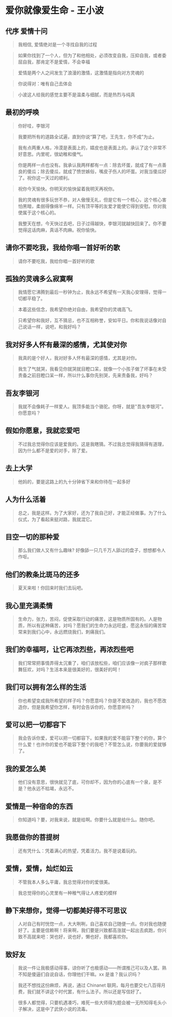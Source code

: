 # 爱你就像爱生命 - 王小波

## 代序 爱情十问

> 我相信, 爱情绝对是一个寻找自我的过程

> 如果你找到了一个人，但为了和他相处，必须改变自我，压抑自我，或者委屈自我，那肯定不是爱情，不会幸福

> 爱情是两个人之间发生了浪漫的激情，这激情是指向对方灵魂的

> 你说得对：唯有自己去体会

> 小波这人给我的感觉主要不是温柔与细腻，而是热烈与纯真

## 最初的呼唤

> 你好哇，李银河

> 我要把所有的道路全试遍，直到你说“算了吧，王先生，你不成”为止。

> 我有点两重人格，冷漠是表面上的，嬉皮也是表面上的。承认了这个非常不好意思。内里呢，很幼稚和傻气。

> 你是两样一点也没有。我承认我两样都有一点：除去坏蛋，就成了有一点善良的傻瓜；除去傻瓜，就成了愤世嫉俗，嘴皮子伤人的坏蛋。对我当傻瓜好了。祝你这一天过的顺利。

> 祝你今天愉快。你明天的愉快留着我明天再祝你。

> 我的灵魂有很多玩世不恭，对人傲慢无礼，但是它有一个核心，这个核心害怕黑暗，柔弱得像绵羊一样。只有顶平等的友爱才能使它得到安慰。你对我使属于这个核心的。

> 我整天在想，今天快过去吧，日子过得越快，李银河就越快回来了。你不要觉得这话肉麻，真话不肉麻。祝你愉快。

## 请你不要吃我，我给你唱一首好听的歌

> 请你不要吃我，我给你唱一首好听的歌

## 孤独的灵魂多么寂寞啊

> 我情愿它沸腾到最后一秒钟为止，我永远不希望有一天我心安理得，觉得一切都平稳了。

> 本着这些信念，我希望你绝对自由，我希望你的灵魂高飞。

> 只希望你和我好，互不猜忌，也不互相称誉，安如平日。你和我说话像对自己说话一样，说吧，和我好吗？

## 我对好多人怀有最深的感情，尤其使对你

> 我真的是个好人，我对好多人怀有最深的感情，尤其是对你。

> 我生了气就哭，我看见你就哭就目瞪口呆，就像一个小孩子做了坏事在未受责备之前目瞪口呆一样，所以什么事你先别哭，先来责备我，好吗？

## 吾友李银河

> 我就不会像耗子一样爱人。我顶多能当个骆驼。你呀，就是"吾友李银河"。你愿意吗？

## 假如你愿意，我就恋爱吧

> 不过我总觉得你应该是爱我的。这是我瞎猜。不过我总觉得我猜得有道理，因为什么都不是爱的对手，除了爱。

## 去上大学

> 他妈的，要是这路上的九十分钟省下来和你待在一起多好

## 人为什么活着

> 总之，我是这样。为了大家好，还为了我自己好，才能正经做事。为了什么仪式，为了看起来挺对路，我就混它。

## 目空一切的那种爱

> 那么我们做人又有什么趣味? 好像舔一只几千万人舔过的盘子，想想都令人作呕。

## 他们的教条比斑马的还多

> 夏天来啦！你回来时我们去玩吧。

## 我心里充满柔情

> 生命力，张力，苦闷，促使采取行动的痛苦，这是物质所固有的。人是物质，所以有这种痛苦，对吗？愿我们的生命力永远旺盛，愿这永恒的痛苦常常来到我们心中，永远燃烧我们，刺痛我们。

## 我们的幸福呵，让它再浓烈些，再浓烈些吧

> 我们常常把事情弄得太沉重了，咱们该放松些，咱们应该像一对疯子那样歌舞狂欢，对吗？生活本来是很美好的，很美好的呵！

## 我们可以拥有怎么样的生活

> 你也希望变成我所希望的样子吗？你愿意吗？你是不爱改造的，我也不愿改造你，但是我希望你怎样，有时会告诉你的，你愿意听吗？

## 爱可以把一切都容下

> 我会告诉你爱，爱可以把一切都容下。如果我的爱不能容下整个的你，算个什么爱！也许你的爱也不能容下整个的我吧？不管怎么说，你要我的爱就够了。

## 我的爱怎么美

> 他们没有意思，很快就见了底，可你却不，因为你的心底有一个泉，是不是？他永远不枯竭，永远不。

## 爱情是一种宿命的东西

> 你知道吗？要，对我来说，就是给啊。你要什么就是给什么。随你吧。

## 我愿做你的菩提树

> 还有凭什么：凭着满心的热望，凭着活力。我不是说着玩的。

## 爱情，爱情，灿烂如云

> 不管我本人多么平庸，我总觉得对你的爱很美。

> 我总觉得你的心灵里有一种稚气得让人疼爱的模样

## 静下来想你，觉得一切都美好得不可思议

> 人对自己有时恍惚一点，大大咧咧，自己喜欢自己随便一点。你对我也随便好了。主要是信赖啊！将来啊，我们要是兴致都高涨就一起出去疯跑，你兴致不高就来吧：哭也好，说也好，懒也好，我都喜欢你。

## 致好友

> 我说一件让我极感动得事，谅你听了也极感动——所谓推己可以及人罢。熟不知是傻逼们自说自话，你理他们干嘛。xx 是谁？我认识吗？

> 我还不想找这份麻烦，再说，通过 Chinanet 联网，每月也要交七八百得月费，我们就不讲这个时代罢，有什么法子。所以还是写信好了。

> 很多人都觉得，只要机遇凑巧，难死一些大师得为题会被一无所知得毛头小子解决，这是中了武侠小说的流毒。

